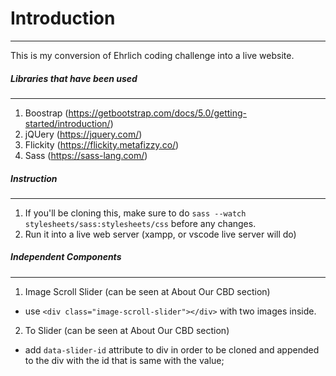 # Introduction
---
This is my conversion of Ehrlich coding challenge into a live website.

##### Libraries that have been used
---
1. Boostrap (https://getbootstrap.com/docs/5.0/getting-started/introduction/)
2. jQUery (https://jquery.com/)
3. Flickity (https://flickity.metafizzy.co/)
4. Sass (https://sass-lang.com/)

##### Instruction
---
1. If you'll be cloning this, make sure to do `sass --watch stylesheets/sass:stylesheets/css` before any changes.
2. Run it into a live web server (xampp, or vscode live server will do)

##### Independent Components
---
1. Image Scroll Slider (can be seen at About Our CBD section)
  * use `<div class="image-scroll-slider"></div>` with two images inside.
2. To Slider (can be seen at About Our CBD section)
  * add `data-slider-id` attribute to div in order to be cloned and appended to the div with the id that is same with the value;
